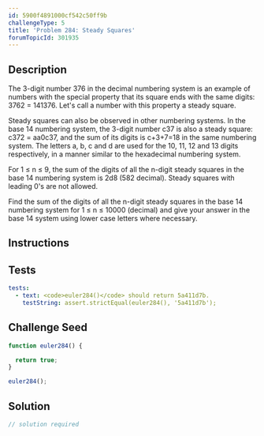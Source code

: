 ```yaml
---
id: 5900f4891000cf542c50ff9b
challengeType: 5
title: 'Problem 284: Steady Squares'
forumTopicId: 301935
---
```


## Description

<section id='description'>

The 3-digit number 376 in the decimal numbering system is an example of numbers with the special property that its square ends with the same digits: 3762 = 141376. Let's call a number with this property a steady square.

Steady squares can also be observed in other numbering systems. In the base 14 numbering system, the 3-digit number c37 is also a steady square: c372 = aa0c37, and the sum of its digits is c+3+7=18 in the same numbering system. The letters a, b, c and d are used for the 10, 11, 12 and 13 digits respectively, in a manner similar to the hexadecimal numbering system.

For 1 ≤ n ≤ 9, the sum of the digits of all the n-digit steady squares in the base 14 numbering system is 2d8 (582 decimal). Steady squares with leading 0's are not allowed.

Find the sum of the digits of all the n-digit steady squares in the base 14 numbering system for 1 ≤ n ≤ 10000 (decimal) and give your answer in the base 14 system using lower case letters where necessary.

</section>

## Instructions

<section id='instructions'>

</section>

## Tests

<section id='tests'>

```yml
tests:
  - text: <code>euler284()</code> should return 5a411d7b.
    testString: assert.strictEqual(euler284(), '5a411d7b');

```

</section>

## Challenge Seed

<section id='challengeSeed'>

<div id='js-seed'>

```js
function euler284() {

  return true;
}

euler284();
```

</div>

</section>

## Solution

<section id='solution'>

```js
// solution required
```

</section>
